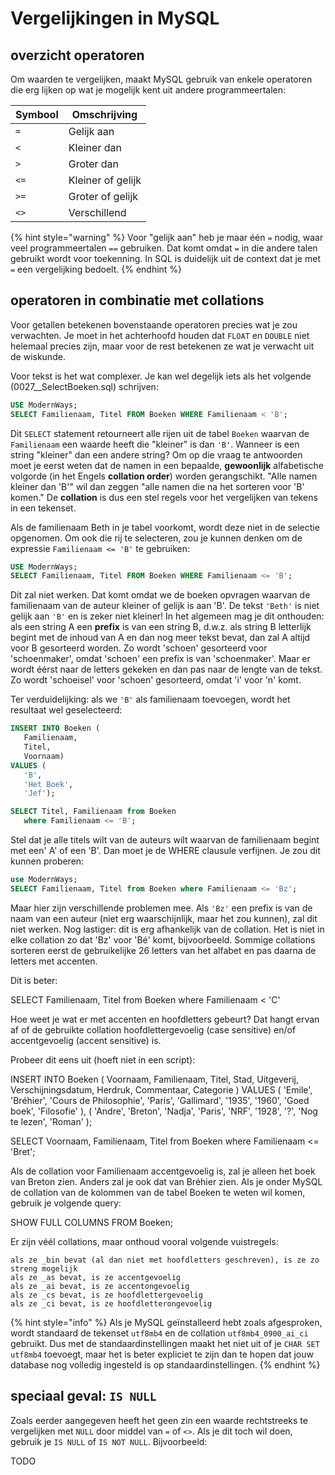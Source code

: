 # Vergelijkingen in MySQL
## overzicht operatoren
Om waarden te vergelijken, maakt MySQL gebruik van enkele operatoren die erg lijken op wat je mogelijk kent uit andere programmeertalen:

| Symbool | Omschrijving      |
|---------|-------------------|
| `=`     | Gelijk aan        |
| `<`     | Kleiner dan       |
| `>`     | Groter dan        |
| `<=`    | Kleiner of gelijk |
| `>=`    | Groter of gelijk  |
| `<>`    | Verschillend      |

{% hint style="warning" %}
Voor "gelijk aan" heb je maar één `=` nodig, waar veel programmeertalen `==` gebruiken. Dat komt omdat `=` in die andere talen gebruikt wordt voor toekenning. In SQL is duidelijk uit de context dat je met `=` een vergelijking bedoelt.
{% endhint %}

## operatoren in combinatie met collations
Voor getallen betekenen bovenstaande operatoren precies wat je zou verwachten. Je moet in het achterhoofd houden dat `FLOAT` en `DOUBLE` niet helemaal precies zijn, maar voor de rest betekenen ze wat je verwacht uit de wiskunde.

Voor tekst is het wat complexer. Je kan wel degelijk iets als het volgende (0027\_\_SelectBoeken.sql) schrijven:

```sql
USE ModernWays;
SELECT Familienaam, Titel FROM Boeken WHERE Familienaam < 'B';
```

Dit `SELECT` statement retourneert alle rijen uit de tabel `Boeken` waarvan de `Familienaam` een waarde heeft die "kleiner" is dan `'B'`.
Wanneer is een string "kleiner" dan een andere string?
Om op die vraag te antwoorden moet je eerst weten dat de namen in een bepaalde, **gewoonlijk** alfabetische volgorde (in het Engels **collation order**) worden gerangschikt.
"Alle namen kleiner dan 'B'" wil dan zeggen "alle namen die na het sorteren voor 'B' komen."
De **collation** is dus een stel regels voor het vergelijken van tekens in een tekenset.

Als de familienaam Beth in je tabel voorkomt, wordt deze niet in de selectie opgenomen. Om ook die rij te selecteren, zou je kunnen denken om de expressie `Familienaam <= 'B'` te gebruiken:

```sql
USE ModernWays;
SELECT Familienaam, Titel FROM Boeken WHERE Familienaam <= 'B';
```

Dit zal niet werken.
Dat komt omdat we de boeken opvragen waarvan de familienaam van de auteur kleiner of gelijk is aan 'B'.
De tekst `'Beth'` is niet gelijk aan `'B'` en is zeker niet kleiner!
In het algemeen mag je dit onthouden: als een string A een **prefix** is van een string B, d.w.z. als string B letterlijk begint met de inhoud van A en dan nog meer tekst bevat, dan zal A altijd voor B gesorteerd worden.
Zo wordt 'schoen' gesorteerd voor 'schoenmaker', omdat 'schoen' een prefix is van 'schoenmaker'.
Maar er wordt éérst naar de letters gekeken en dan pas naar de lengte van de tekst.
Zo wordt 'schoeisel' voor 'schoen' gesorteerd, omdat 'i' voor 'n' komt.

Ter verduidelijking: als we `'B'` als familienaam toevoegen, wordt het resultaat wel geselecteerd:

```sql
INSERT INTO Boeken (
   Familienaam,
   Titel,
   Voornaam)
VALUES (
   'B',
   'Het Boek',
   'Jef');

SELECT Titel, Familienaam from Boeken
   where Familienaam <= 'B';
```

Stel dat je alle titels wilt van de auteurs wilt waarvan de familienaam begint met een' A' of een 'B'. Dan moet je de WHERE clausule verfijnen. Je zou dit kunnen proberen:

```sql
use ModernWays;
SELECT Familienaam, Titel from Boeken where Familienaam <= 'Bz';
```

Maar hier zijn verschillende problemen mee. Als `'Bz'` een prefix is van de naam van een auteur (niet erg waarschijnlijk, maar het zou kunnen), zal dit niet werken. Nog lastiger: dit is erg afhankelijk van de collation. Het is niet in elke collation zo dat 'Bz' voor 'Bé' komt, bijvoorbeeld. Sommige collations sorteren eerst de gebruikelijke 26 letters van het alfabet en pas daarna de letters met accenten.

Dit is beter:

SELECT Familienaam, Titel from Boeken where Familienaam < 'C'

Hoe weet je wat er met accenten en hoofdletters gebeurt? Dat hangt ervan af of de gebruikte collation hoofdlettergevoelig (case sensitive) en/of accentgevoelig (accent sensitive) is.

Probeer dit eens uit (hoeft niet in een script):

INSERT INTO Boeken (
   Voornaam,
   Familienaam,
   Titel,
   Stad,
   Uitgeverij,
   Verschijningsdatum,
   Herdruk,
   Commentaar,
   Categorie
)
VALUES
(
   'Emile',
   'Bréhier',
   'Cours de Philosophie',
   'Paris',
   'Gallimard',
   '1935',
   '1960',
   'Goed boek',
   'Filosofie'
),
(
   'Andre',
   'Breton',
   'Nadja',
   'Paris',
   'NRF',
   '1928',
   '?',
   'Nog te lezen',
   'Roman'
);

SELECT Voornaam, Familienaam, Titel from Boeken
   where Familienaam <= 'Bret';

Als de collation voor Familienaam accentgevoelig is, zal je alleen het boek van Breton zien. Anders zal je ook dat van Bréhier zien. Als je onder MySQL de collation van de kolommen van de tabel Boeken te weten wil komen, gebruik je volgende query:

SHOW FULL COLUMNS FROM Boeken;

Er zijn véél collations, maar onthoud vooral volgende vuistregels:

    als ze _bin bevat (al dan niet met hoofdletters geschreven), is ze zo streng mogelijk
    als ze _as bevat, is ze accentgevoelig
    als ze _ai bevat, is ze accentongevoelig
    als ze _cs bevat, is ze hoofdlettergevoelig
    als ze _ci bevat, is ze hoofdletterongevoelig

{% hint style="info" %}
Als je MySQL geïnstalleerd hebt zoals afgesproken, wordt standaard de tekenset `utf8mb4` en de collation `utf8mb4_0900_ai_ci` gebruikt. Dus met de standaardinstellingen maakt het niet uit of je `CHAR SET utf8mb4` toevoegt, maar het is beter expliciet te zijn dan te hopen dat jouw database nog volledig ingesteld is op standaardinstellingen.
{% endhint %}

## speciaal geval: `IS NULL`
Zoals eerder aangegeven heeft het geen zin een waarde rechtstreeks te vergelijken met `NULL` door middel van `=` of `<>`. Als je dit toch wil doen, gebruik je `IS NULL` of `IS NOT NULL`. Bijvoorbeeld:

TODO
